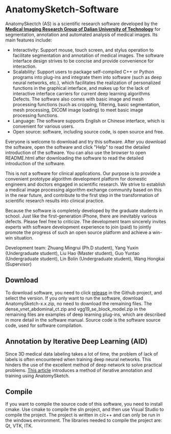 # AnatomySketch-Software

AnatomySkectch (AS)  is a scientific research software developed by the [**Medical Imaging Research Group of Dalian University of Technology**](http://biomedimg-dlut-edu.cn/index.html) for segmentation, annotation and automated analysis of medical images. Its main features include:

- Interactivity: Support mouse, touch screen, and stylus operation to facilitate segmentation and annotation of medical images. The software interface design strives to be concise and provide convenience for interaction.
- Scalability: Support users to package self-compiled C++ or Python programs into plug-ins and integrate them into software (such as deep neural networks, etc.), which facilitates the realization of personalized functions in the graphical interface, and makes up for the lack of interactive interface carriers for current deep learning algorithms Defects. The software also comes with basic image and mesh processing functions (such as cropping, filtering, basic segmentation, mesh processing, DICOM image loading) to meet basic image processing functions.
- Language: The software supports English or Chinese interface, which is convenient for various users.
- Open source: software, including source code, is open source and free.

Everyone is welcome to download and try this software. After you download the software, open the software and click "Help" to read the detailed introduction of the software. You can also use the browser to open README.html after downloading the software to read the detailed introduction of the software.

This is not a software for clinical applications. Our purpose is to provide a convenient prototype algorithm development platform for domestic engineers and doctors engaged in scientific research. We strive to establish a medical image processing algorithm exchange community based on this in the near future, and contribute to the first step in the transformation of scientific research results into clinical practice.

Because the software is completely developed by the graduate students in school. Just like the first-generation iPhone, there are inevitably various defects. Please feel free to criticize. The development team sincerely invites experts with software development experience to join (paid) to jointly promote the progress of such an open source platform and achieve a win-win situation.

Development team:
Zhuang Mingrui (Ph.D student), Yang Yuxin (Undergraduate student), Liu Hao (Master student), Guo Yuntao (Undergraduate student), Lin Bolin (Undergraduate student), Wang Hongkai (Supervisor)

## Download 

To download software, you need to click [release](https://github.com/DlutMedimgGroup/AnatomySketch-Software/releases) in the Github project, and select the version. If you only want to run the software, download AnatomySketch-x.x.zip, no need to download the remaining files. The dense_vnet_abdominal_ct.zip and vgg19_se_block_model.zip in the remaining files are examples of deep learning plug-ins, which are described in more detail in the software manual. Source code is the software source code, used for software compilation. 

##  Annotation by Iterative Deep Learning (AID)

Since 3D medical data labeling takes a lot of time, the problem of lack of labels is often encountered when training deep neural networks. This hinders the use of the excellent method of deep network to solve practical problems. [This article](https://github.com/DlutMedimgGroup/AnatomySketch-Software/blob/master/AID/Operating%20Procedures%20of%20Annotation%20by%20Iterative%20Deep%20Learning.md) introduces a method of iterative annotation and training using AnatomySketch.

## Compile

If you want to compile the source code of this software, you need to install cmake. Use cmake to compile the sln project, and then use Visual Studio to compile the project. The project is written in c/c++ and can only be run in the windows environment. The libraries needed to compile the project are: Qt, VTK, ITK.